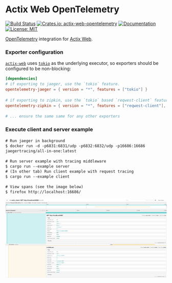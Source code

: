 # Actix Web OpenTelemetry

[![Build Status](https://github.com/OutThereLabs/actix-web-opentelemetry/workflows/CI/badge.svg)](https://github.com/OutThereLabs/actix-web-opentelemetry/actions?query=workflow%3ACI)
[![Crates.io: actix-web-opentelemetry](https://img.shields.io/crates/v/actix-web-opentelemetry.svg)](https://crates.io/crates/actix-web-opentelemetry)
[![Documentation](https://docs.rs/actix-web-opentelemetry/badge.svg)](https://docs.rs/actix-web-opentelemetry)
[![License: MIT](https://img.shields.io/badge/license-MIT-blue.svg)](LICENSE.txt)

[OpenTelemetry](https://opentelemetry.io/) integration for [Actix Web](https://actix.rs/).

### Exporter configuration

[`actix-web`] uses [`tokio`] as the underlying executor, so exporters should be
configured to be non-blocking:

```toml
[dependencies]
# if exporting to jaeger, use the `tokio` feature.
opentelemetry-jaeger = { version = "*", features = ["tokio"] }

# if exporting to zipkin, use the `tokio` based `reqwest-client` feature.
opentelemetry-zipkin = { version = "*", features = ["reqwest-client"], default-features = false }

# ... ensure the same same for any other exporters
```

[`actix-web`]: https://crates.io/crates/actix-web
[`tokio`]: https://crates.io/crates/tokio

### Execute client and server example

```console
# Run jaeger in background
$ docker run -d -p6831:6831/udp -p6832:6832/udp -p16686:16686 jaegertracing/all-in-one:latest

# Run server example with tracing middleware
$ cargo run --example server
# (In other tab) Run client example with request tracing
$ cargo run --example client

# View spans (see the image below)
$ firefox http://localhost:16686/
```

![Jaeger UI](trace.png)
